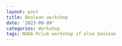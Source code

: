 ```yaml
---
layout: post
title: Boolean workshop
date: '2023-09-09'
categories: Workshop
tags: NOAA Rclub workshop if else boolean
---
```

